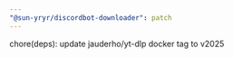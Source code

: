 ```yaml
---
"@sun-yryr/discordbot-downloader": patch
---
```


chore(deps): update jauderho/yt-dlp docker tag to v2025
